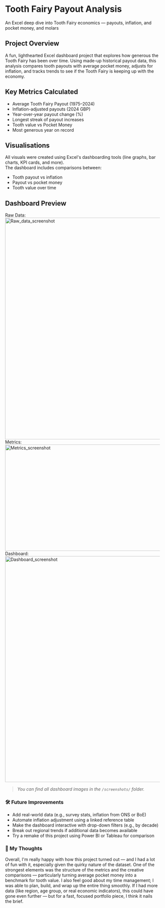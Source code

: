 # Tooth Fairy Payout Analysis
An Excel deep dive into Tooth Fairy economics — payouts, inflation, and pocket money, and molars

## Project Overview

A fun, lighthearted Excel dashboard project that explores how generous the Tooth Fairy has been over time. Using made-up historical payout data, this analysis compares tooth payouts with average pocket money, adjusts for inflation, and tracks trends to see if the Tooth Fairy is keeping up with the economy.

## Key Metrics Calculated

-  Average Tooth Fairy Payout (1975–2024)
-  Inflation-adjusted payouts (2024 GBP)
-  Year-over-year payout change (%)
-  Longest streak of payout increases
-  Tooth value vs Pocket Money
-  Most generous year on record

##  Visualisations

All visuals were created using Excel's dashboarding tools (line graphs, bar charts, KPI cards, and more).  
The dashboard includes comparisons between:
- Tooth payout vs inflation
- Payout vs pocket money
- Tooth value over time

##  Dashboard Preview
Raw Data: <img width="1374" height="719" alt="Raw_data_screenshot" src="https://github.com/user-attachments/assets/e177e948-d7e4-4d0d-a19d-814a6903732f" />
Metrics: <img width="729" height="345" alt="Metrics_screenshot" src="https://github.com/user-attachments/assets/a7d06185-713a-4962-9e56-4e740d676eb9" />
Dashboard: <img width="963" height="733" alt="Dashboard_screenshot" src="https://github.com/user-attachments/assets/bf9ada61-9941-4b0a-bbbd-211874591edf" />

> *You can find all dashboard images in the `/screenshots/` folder.*

### 🛠️ Future Improvements

- Add real-world data (e.g., survey stats, inflation from ONS or BoE)
- Automate inflation adjustment using a linked reference table
- Make the dashboard interactive with drop-down filters (e.g., by decade)
- Break out regional trends if additional data becomes available
- Try a remake of this project using Power BI or Tableau for comparison

### 💭 My Thoughts

Overall, I'm really happy with how this project turned out — and I had a lot of fun with it, especially given the quirky nature of the dataset. One of the strongest elements was the structure of the metrics and the creative comparisons — particularly turning average pocket money into a benchmark for tooth value. I also feel good about my time management; I was able to plan, build, and wrap up the entire thing smoothly. If I had more data (like region, age group, or real economic indicators), this could have gone even further — but for a fast, focused portfolio piece, I think it nails the brief.




